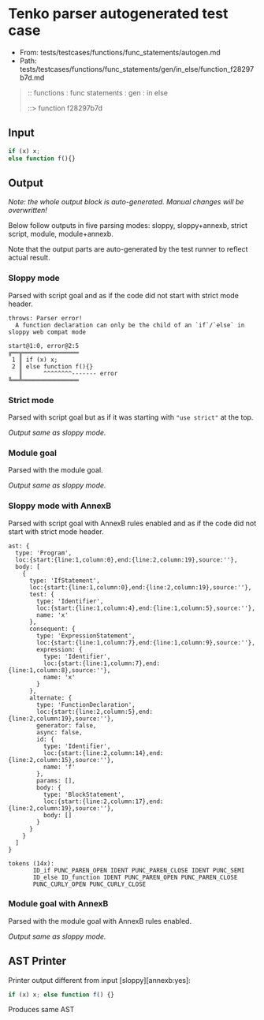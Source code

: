 # Tenko parser autogenerated test case

- From: tests/testcases/functions/func_statements/autogen.md
- Path: tests/testcases/functions/func_statements/gen/in_else/function_f28297b7d.md

> :: functions : func statements : gen : in else
>
> ::> function f28297b7d

## Input


`````js
if (x) x;
else function f(){}
`````

## Output

_Note: the whole output block is auto-generated. Manual changes will be overwritten!_

Below follow outputs in five parsing modes: sloppy, sloppy+annexb, strict script, module, module+annexb.

Note that the output parts are auto-generated by the test runner to reflect actual result.

### Sloppy mode

Parsed with script goal and as if the code did not start with strict mode header.

`````
throws: Parser error!
  A function declaration can only be the child of an `if`/`else` in sloppy web compat mode

start@1:0, error@2:5
╔══╦════════════════
 1 ║ if (x) x;
 2 ║ else function f(){}
   ║      ^^^^^^^^------- error
╚══╩════════════════

`````

### Strict mode

Parsed with script goal but as if it was starting with `"use strict"` at the top.

_Output same as sloppy mode._

### Module goal

Parsed with the module goal.

_Output same as sloppy mode._

### Sloppy mode with AnnexB

Parsed with script goal with AnnexB rules enabled and as if the code did not start with strict mode header.

`````
ast: {
  type: 'Program',
  loc:{start:{line:1,column:0},end:{line:2,column:19},source:''},
  body: [
    {
      type: 'IfStatement',
      loc:{start:{line:1,column:0},end:{line:2,column:19},source:''},
      test: {
        type: 'Identifier',
        loc:{start:{line:1,column:4},end:{line:1,column:5},source:''},
        name: 'x'
      },
      consequent: {
        type: 'ExpressionStatement',
        loc:{start:{line:1,column:7},end:{line:1,column:9},source:''},
        expression: {
          type: 'Identifier',
          loc:{start:{line:1,column:7},end:{line:1,column:8},source:''},
          name: 'x'
        }
      },
      alternate: {
        type: 'FunctionDeclaration',
        loc:{start:{line:2,column:5},end:{line:2,column:19},source:''},
        generator: false,
        async: false,
        id: {
          type: 'Identifier',
          loc:{start:{line:2,column:14},end:{line:2,column:15},source:''},
          name: 'f'
        },
        params: [],
        body: {
          type: 'BlockStatement',
          loc:{start:{line:2,column:17},end:{line:2,column:19},source:''},
          body: []
        }
      }
    }
  ]
}

tokens (14x):
       ID_if PUNC_PAREN_OPEN IDENT PUNC_PAREN_CLOSE IDENT PUNC_SEMI
       ID_else ID_function IDENT PUNC_PAREN_OPEN PUNC_PAREN_CLOSE
       PUNC_CURLY_OPEN PUNC_CURLY_CLOSE
`````

### Module goal with AnnexB

Parsed with the module goal with AnnexB rules enabled.

_Output same as sloppy mode._

## AST Printer

Printer output different from input [sloppy][annexb:yes]:

````js
if (x) x; else function f() {}
````

Produces same AST
